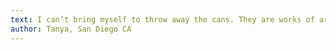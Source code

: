 ```yaml
---
text: I can’t bring myself to throw away the cans. They are works of art.
author: Tanya, San Diego CA
---
```

